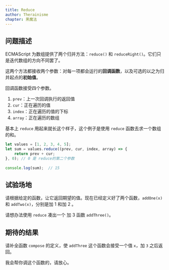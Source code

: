 ```yaml
---
title: Reduce
author: Therainisme
chapter: 黑魔法
---
```


## 问题描述

ECMAScript 为数组提供了两个归并方法：`reduce()` 和 `reduceRight()`。它们只是迭代数组的方向不同罢了。

这两个方法都接收两个参数：对每一项都会运行的**回调函数**，以及可选的以之为归并起点的**初始值**。

回调函数接受四个参数。

1. `prev`：上一次回调执行的返回值
2. `cur`：正在遍历的值
3. `index`：正在遍历的值的下标
4. `array`：正在遍历的数组

基本上 `reduce` 用起来就长这个样子，这个例子是使用 `reduce` 函数去求一个数组的和。

```js
let values = [1, 2, 3, 4, 5]; 
let sum = values.reduce((prev, cur, index, array) => {
    return prev + cur;
}, 0); // 0 是 reduce的第二个参数
 
console.log(sum);  // 15
```

## 试验场地

请根据给定的函数，让它返回期望的值。现在已经定义好了两个函数，`addOne(x)` 和 `addTwo(x)`，分别是加 1 和加 2 。

请想办法使用 `reduce` 凑出一个 加 3 函数 `addThree()`。

## 期待的结果

请补全函数 `compose` 的定义，使 `addThree` 这个函数会接受一个值 `x`，加 `3` 之后返回。

我会帮你调这个函数的，请放心。


<script template>
function addOne(x) {
    return x + 1;
}
function addTwo(x) {
    return x + 2;
}

function compose(...callbacks){
    //todo
}

const addThree = compose(addOne, addTwo);
</script>

<script test>

let testFuncArray = [
    [2, 5],
    [5, 8],
    [10, 13]
];

for (const [input, output] of testFuncArray) {
    if (env('addThree')(input) !== output) return 
    false;
}
return true;
</script>

<script answer>
function addOne(x) {
    return x + 1;
}
function addTwo(x) {
    return x + 2;
}

function compose(...callbacks){
    return (x) => {
        return Array.of(...callbacks).reduce((pre, callback) => {
            return callback(pre);
        }, x);
    }
}

const addThree = compose(addOne, addTwo);
</script>
